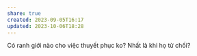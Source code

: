 ```yaml
---
share: true
created: 2023-09-05T16:17
updated: 2023-10-06T18:28
---
```


Có ranh giới nào cho việc thuyết phục ko? Nhất là khi họ từ chối? 
